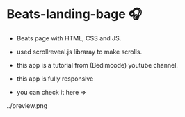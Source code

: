 # Beats-landing-bage 🎧
- Beats page with HTML, CSS and JS.
- used scrollreveal.js libraray to make scrolls.
- this app is a tutorial from (Bedimcode) youtube channel. 
- this app is fully responsive

- you can check it here => 

../preview.png
